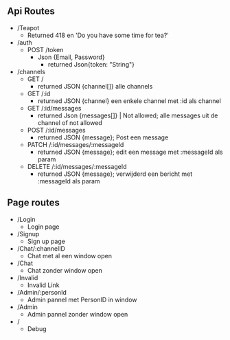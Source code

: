 ## Api Routes

- /Teapot
    - Returned 418 en 'Do you have some time for tea?'
- /auth
    - POST /token
        - Json {Email, Password}
            - returned Json{token: "String"}
- /channels
    - GET /
        - returned JSON {channel[]} alle channels
    - GET /:id
        - returned JSON {channel} een enkele channel met :id als channel
    - GET /:id/messages
        - returned Json {messages[]} | Not allowed;  alle messages uit de channel of not allowed
    - POST /:id/messages
        - returned JSON {message}; Post een message
    - PATCH /:id/messages/:messageId
        - returned JSON {message}; edit een message met :messageId als param
    - DELETE /:id/messages/:messageId
        - returned JSON {message}; verwijderd een bericht met :messageId als param

## Page routes

-  /Login
    - Login page
- /Signup
    - Sign up page
- /Chat/:channelID
    - Chat met al een window open
- /Chat
    - Chat zonder window open
- /Invalid
    - Invalid Link
- /Admin/:personId
    - Admin pannel met PersonID in window
- /Admin
    - Admin pannel zonder window open
- /
    - Debug